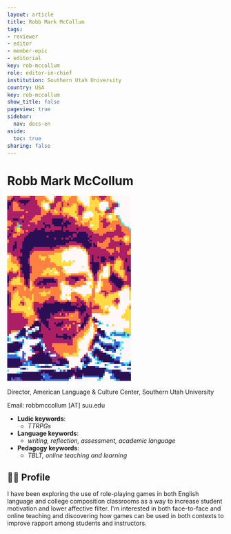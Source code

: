 ```yaml
---
layout: article
title: Robb Mark McCollum
tags:
- reviewer
- editor
- member-epic
- editorial
key: rob-mccollum
role: editor-in-chief
institution: Southern Utah University
country: USA
key: rob-mccollum
show_title: false
pageview: true
sidebar:
  nav: docs-en
aside:
  toc: true
sharing: false
---
```


# Robb Mark McCollum

<div class="card">
  <div class="card__image">
    <img class="image" src="/assets/images/RMM-pxl.png"/>
  </div>
</div>

Director, American Language & Culture Center, Southern Utah University

Email: robbmccollum [AT] suu.edu

- **Ludic keywords**: 
  - *TTRPGs*
- **Language keywords**: 
  - *writing, reflection, assessment, academic language*
- **Pedagogy keywords**: 
  - *TBLT, online teaching and learning*
<!--more-->

## 👨‍🏫 Profile

I have been exploring the use of role-playing games in both English language and college composition classrooms as a way to increase student motivation and lower affective filter. I'm interested in both face-to-face and online teaching and discovering how games can be used in both contexts to improve rapport among students and instructors.
